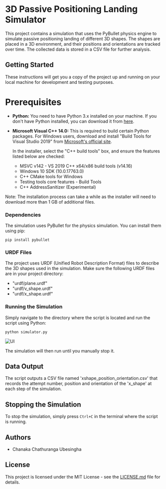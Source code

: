 # 3D Passive Positioning Landing Simulator

This project contains a simulation that uses the PyBullet physics engine to simulate passive positioning landing of different 3D shapes. The shapes are placed in a 3D environment, and their positions and orientations are tracked over time. The collected data is stored in a CSV file for further analysis.

## Getting Started

These instructions will get you a copy of the project up and running on your local machine for development and testing purposes.

# Prerequisites

- **Python:** You need to have Python 3.x installed on your machine. If you don't have Python installed, you can download it from [here](https://www.python.org/downloads/).

- **Microsoft Visual C++ 14.0:** This is required to build certain Python packages. For Windows users, download and install "Build Tools for Visual Studio 2019" from [Microsoft's official site](https://visualstudio.microsoft.com/downloads/). 

   In the installer, select the "C++ build tools" box, and ensure the features listed below are checked:

   - MSVC v142 - VS 2019 C++ x64/x86 build tools (v14.16)
   - Windows 10 SDK (10.0.17763.0)
   - C++ CMake tools for Windows
   - Testing tools core features - Build Tools
   - C++ AddressSanitizer (Experimental)

Note: The installation process can take a while as the installer will need to download more than 1 GB of additional files.

### Dependencies

The simulation uses PyBullet for the physics simulation. You can install them using pip:

```
pip install pybullet
```

### URDF Files

The project uses URDF (Unified Robot Description Format) files to describe the 3D shapes used in the simulation. Make sure the following URDF files are in your project directory:

- "urdf/plane.urdf"
- "urdf/v_shape.urdf"
- "urdf/x_shape.urdf"

### Running the Simulation

Simply navigate to the directory where the script is located and run the script using Python:

```
python simulator.py
```
![UI](https://github.com/ubesingha92/3DPP_Landing_Simulator/assets/126043311/0040368e-7b2e-4da0-9b7e-d7354cffcb54)

The simulation will then run until you manually stop it.

## Data Output

The script outputs a CSV file named 'xshape_position_orientation.csv' that records the attempt number, position and orientation of the 'x_shape' at each step of the simulation.

## Stopping the Simulation

To stop the simulation, simply press `Ctrl+C` in the terminal where the script is running.

## Authors

- Chanaka Chathuranga Ubesingha

## License

This project is licensed under the MIT License - see the [LICENSE.md](LICENSE.md) file for details.
